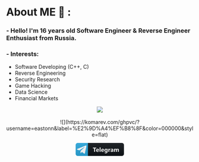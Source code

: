 # About ME 💬 :

### - Hello! I'm 16 years old Software Engineer & Reverse Engineer Enthusiast from Russia.

### - Interests:

- Software Developing (C++, C)
- Reverse Engineering
- Security Research
- Game Hacking
- Data Science
- Financial Markets

<p align="center" >  
<img  src="https://github-readme-streak-stats.herokuapp.com/?user=eastonn&theme=highcontrast"/>
</p>
<p align="center"> ![](https://komarev.com/ghpvc/?username=eastonn&label=%E2%9D%A4%EF%B8%8F&color=000000&style=flat) </p>

<p align="center">
 <a href="https://t.me/Easton21" align="center">
   <img align="center" alt="Telegram" width="130" hight="100" src="https://github.com/Eastonn/Eastonn/blob/master/assets/icons/telegram.png" />
 </a>
</p>
